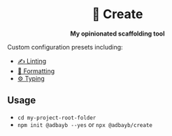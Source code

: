 <div align="center">
    <h1>🦦 Create</h1>
    <strong>My opinionated scaffolding tool</strong>
</div>
<p></p>

Custom configuration presets including:

-   [✍️ Linting](../eslint-config)
-   [💄 Formatting](../prettier-config)
-   [⚙️ Typing](../ts-config)

## Usage

-   `cd my-project-root-folder`
-   `npm init @adbayb --yes` or `npx @adbayb/create`
